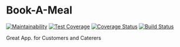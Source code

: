 # Book-A-Meal
[![Maintainability](https://api.codeclimate.com/v1/badges/564b796e95efda3da4f6/maintainability)](https://codeclimate.com/github/jideajayi11/Book-A-Meal/maintainability)
[![Test Coverage](https://api.codeclimate.com/v1/badges/564b796e95efda3da4f6/test_coverage)](https://codeclimate.com/github/jideajayi11/Book-A-Meal/test_coverage)
[![Coverage Status](https://coveralls.io/repos/github/jideajayi11/Book-A-Meal/badge.svg?branch=master)](https://coveralls.io/github/jideajayi11/Book-A-Meal?branch=master)
[![Build Status](https://travis-ci.org/jideajayi11/Book-A-Meal.svg?branch=master)](https://travis-ci.org/jideajayi11/Book-A-Meal)


Great App. for Customers and Caterers
